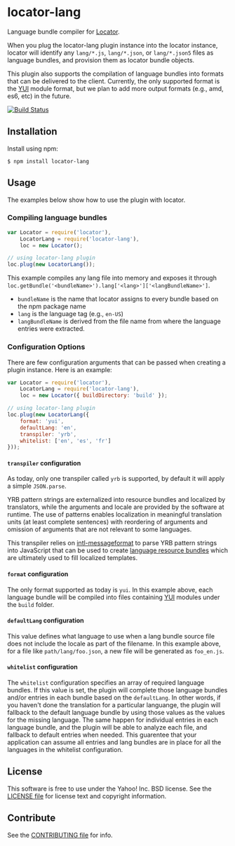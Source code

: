 locator-lang
============

Language bundle compiler for [Locator][].

When you plug the locator-lang plugin instance into the locator instance,
locator will identify any `lang/*.js`, `lang/*.json`, or `lang/*.json5` files
as language bundles, and provision them as locator bundle objects.

This plugin also supports the compilation of language bundles into formats that
can be delivered to the client. Currently, the only supported format is the
[YUI][] module format, but we plan to add more output formats (e.g., amd, es6,
etc) in the future.

[![Build Status](https://travis-ci.org/yahoo/locator-lang.png?branch=master)](https://travis-ci.org/yahoo/locator-lang)

[Locator]: https://github.com/yahoo/locator
[YUI]: https://github.com/yui/yui3


Installation
------------

Install using npm:

```shell
$ npm install locator-lang
```


Usage
-----

The examples below show how to use the plugin with locator.

### Compiling language bundles

```javascript
var Locator = require('locator'),
    LocatorLang = require('locator-lang'),
    loc = new Locator();

// using locator-lang plugin
loc.plug(new LocatorLang());
```

This example compiles any lang file into memory and exposes it through
`loc.getBundle('<bundleName>').lang['<lang>']['<langBundleName>']`.

- `bundleName` is the name that locator assigns to every bundle based on the
  npm package name
- `lang` is the language tag (e.g., `en-US`)
- `langBundleName` is derived from the file name from where the language
  entries were extracted.

### Configuration Options

There are few configuration arguments that can be passed when creating a plugin instance. Here is an example:

```javascript
var Locator = require('locator'),
    LocatorLang = require('locator-lang'),
    loc = new Locator({ buildDirectory: 'build' });

// using locator-lang plugin
loc.plug(new LocatorLang({
	format: 'yui',
	defaultLang: 'en',
    transpiler: 'yrb',
    whitelist: ['en', 'es', 'fr']
}));
```

#### `transpiler` configuration

As today, only one transpiler called `yrb` is supported, by default it will apply
a simple `JSON.parse`.

YRB pattern strings are externalized into resource bundles and localized by
translators, while the arguments and locale are provided by the software at
runtime. The use of patterns enables localization in meaningful translation
units (at least complete sentences) with reordering of arguments and omission
of arguments that are not relevant to some languages.

This transpiler relies on [intl-messageformat][] to parse YRB pattern strings
into JavaScript that can be used to create [language resource bundles][] which
are ultimately used to fill localized templates.

[intl-messageformat]: http://github.com/yahoo/intl-messageformat
[language resource bundles]: http://yuilibrary.com/yui/docs/intl/index.html#yrb

#### `format` configuration

The only format supported as today is `yui`. In this example above, each language bundle will be compiled into files containing [YUI][] modules under the `build` folder.

#### `defaultLang` configuration

This value defines what language to use when a lang bundle source file does not
include the locale as part of the filename. In this example above, for a file like
`path/lang/foo.json`, a new file will be generated as `foo_en.js`.

#### `whitelist` configuration

The `whitelist` configuration specifies an array of required language bundles. If this value is set, the plugin will complete those language bundles and/or entries in each bundle based on the `defaultLang`. In other words, if you haven't done the translation for a particular languange, the plugin will fallback to the default language bundle by using those values as the values for the missing language. The same happen for individual entries in each language bundle, and the plugin will be able to analyze each file, and fallback to default entries when needed. This guarentee that your application can assume all entries and lang bundles are in place for all the languages in the whitelist configuration.

License
-------

This software is free to use under the Yahoo! Inc. BSD license.
See the [LICENSE file][] for license text and copyright information.

[LICENSE file]: https://github.com/yahoo/locator-lang/blob/master/LICENSE


Contribute
----------

See the [CONTRIBUTING file][] for info.

[CONTRIBUTING file]: https://github.com/yahoo/locator-lang/blob/master/CONTRIBUTING.md
